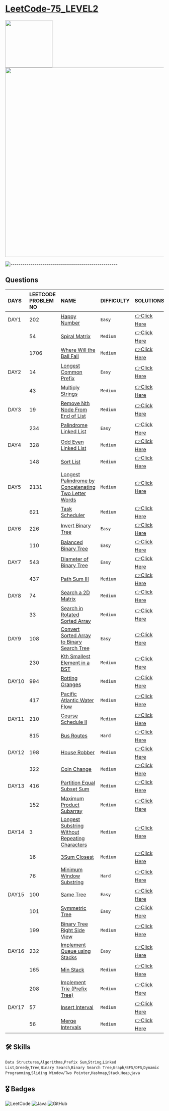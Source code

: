 # [LeetCode-75_LEVEL2](https://leetcode.com/study-plan/leetcode-75/?progress=zm70yje)
<p float="left">
  <img src="https://assets.leetcode.com/study_plan/leetcode-75/cover.png" width="150" />
  <img src="https://upload.wikimedia.org/wikipedia/commons/0/0a/LeetCode_Logo_black_with_text.svg" width="600" /> 
</p>

![-----------------------------------------------------](https://raw.githubusercontent.com/andreasbm/readme/master/assets/lines/rainbow.png)

## Questions
| DAYS  | LEETCODE PROBLEM NO |  NAME                         |  DIFFICULTY  |   SOLUTIONS                                                    |
| :-----| :------------------ | :---------------------------- | :----------- |  :------------------------------------------------------------ |
| DAY1| 202 | [Happy Number](https://leetcode.com/problems/happy-number/) | `Easy` | [👉Click Here](https://github.com/dhrupad17/LeetCode-75_LEVEL2/blob/main/DAY1P1.md) |
|  | 54 | [Spiral Matrix](https://leetcode.com/problems/spiral-matrix/) | `Medium` | [👉Click Here](https://github.com/dhrupad17/LeetCode-75_LEVEL2/blob/main/DAY1P2.md) |
|  | 1706 | [Where Will the Ball Fall](https://leetcode.com/problems/where-will-the-ball-fall/) | `Medium` | [👉Click Here](https://github.com/dhrupad17/LeetCode-75_LEVEL2/blob/main/DAY1P3.md) |
| DAY2 | 14 | [Longest Common Prefix](https://leetcode.com/problems/longest-common-prefix/) |  `Easy` | [👉Click Here](https://github.com/dhrupad17/LeetCode-75_LEVEL2/blob/main/DAY2P1.md) |
|  | 43 | [Multiply Strings](https://leetcode.com/problems/multiply-strings/) | `Medium` | [👉Click Here](https://github.com/dhrupad17/LeetCode-75_LEVEL2/blob/main/DAY2P2.md) |
| DAY3 | 19 | [Remove Nth Node From End of List](https://leetcode.com/problems/remove-nth-node-from-end-of-list/) | `Medium` | [👉Click Here](https://github.com/dhrupad17/LeetCode-75_LEVEL2/blob/main/DAY3P1.md) |
|  | 234 | [Palindrome Linked List](https://leetcode.com/problems/palindrome-linked-list/) | `Easy` | [👉Click Here](https://github.com/dhrupad17/LeetCode-75_LEVEL2/blob/main/DAY3P2.md) |
| DAY4 | 328 | [Odd Even Linked List](https://leetcode.com/problems/odd-even-linked-list/) | `Medium` | [👉Click Here](https://github.com/dhrupad17/LeetCode-75_LEVEL2/blob/main/DAY4P1.md) |
|  | 148 | [Sort List](https://leetcode.com/problems/sort-list/) | `Medium` | [👉Click Here](https://github.com/dhrupad17/LeetCode-75_LEVEL2/blob/main/DAY4P2.md) | 
| DAY5 | 2131 | [Longest Palindrome by Concatenating Two Letter Words](https://leetcode.com/problems/longest-palindrome-by-concatenating-two-letter-words/) |  `Medium` | [👉Click Here](https://github.com/dhrupad17/LeetCode-75_LEVEL2/blob/main/DAY5P1.md) |
|  | 621 | [Task Scheduler](https://leetcode.com/problems/task-scheduler/) | `Medium` | [👉Click Here](https://github.com/dhrupad17/LeetCode-75_LEVEL2/blob/main/DAY5P2.md) |
| DAY6 | 226 | [Invert Binary Tree](https://leetcode.com/problems/invert-binary-tree/) | `Easy` | [👉Click Here](https://github.com/dhrupad17/LeetCode-75_LEVEL2/blob/main/DAY6P1.md) |
|  | 110 | [Balanced Binary Tree](https://leetcode.com/problems/balanced-binary-tree/) | `Easy` | [👉Click Here](https://github.com/dhrupad17/LeetCode-75_LEVEL2/blob/main/DAY6P2.md) |
| DAY7 | 543 | [Diameter of Binary Tree](https://leetcode.com/problems/diameter-of-binary-tree/) | `Easy` | [👉Click Here](https://github.com/dhrupad17/LeetCode-75_LEVEL2/blob/main/DAY7P1.md) |
|  | 437 | [Path Sum III](https://leetcode.com/problems/path-sum-iii/) | `Medium` | [👉Click Here](https://github.com/dhrupad17/LeetCode-75_LEVEL2/blob/main/DAY7P2.md) |
| DAY8 | 74 | [Search a 2D Matrix](https://leetcode.com/problems/search-a-2d-matrix/) |  `Medium` | [👉Click Here](https://github.com/dhrupad17/LeetCode-75_LEVEL2/blob/main/DAY8P1.md) |
|  | 33 | [Search in Rotated Sorted Array](https://leetcode.com/problems/search-in-rotated-sorted-array/) | `Medium` | [👉Click Here](https://github.com/dhrupad17/LeetCode-75_LEVEL2/blob/main/DAY8P2.md) |
| DAY9 | 108 | [Convert Sorted Array to Binary Search Tree](https://leetcode.com/problems/convert-sorted-array-to-binary-search-tree/) | `Easy` | [👉Click Here](https://github.com/dhrupad17/LeetCode-75_LEVEL2/blob/main/DAY9P1.md) | 
|  | 230 | [Kth Smallest Element in a BST](https://leetcode.com/problems/kth-smallest-element-in-a-bst/) | `Medium` | [👉Click Here](https://github.com/dhrupad17/LeetCode-75_LEVEL2/blob/main/DAY9P2.md) |
| DAY10 | 994 | [Rotting Oranges](https://leetcode.com/problems/rotting-oranges/) | `Medium` | [👉Click Here](https://github.com/dhrupad17/LeetCode-75_LEVEL2/blob/main/DAY10P1.md) |
|  | 417 | [Pacific Atlantic Water Flow](https://leetcode.com/problems/pacific-atlantic-water-flow/) | `Medium` | [👉Click Here](https://github.com/dhrupad17/LeetCode-75_LEVEL2/blob/main/DAY10P2.md) |
| DAY11 | 210 | [Course Schedule II](https://leetcode.com/problems/course-schedule-ii/) | `Medium` | [👉Click Here](https://github.com/dhrupad17/LeetCode-75_LEVEL2/blob/main/DAY11P1.md) |
|  | 815 | [Bus Routes](https://leetcode.com/problems/bus-routes/) | `Hard` | [👉Click Here](https://github.com/dhrupad17/LeetCode-75_LEVEL2/blob/main/DAY11P2.md) |
| DAY12 | 198 | [House Robber](https://leetcode.com/problems/house-robber/) | `Medium` | [👉Click Here](https://github.com/dhrupad17/LeetCode-75_LEVEL2/blob/main/DAY12P1.md) | 
|  | 322 | [Coin Change](https://leetcode.com/problems/coin-change/) | `Medium` | [👉Click Here](https://github.com/dhrupad17/LeetCode-75_LEVEL2/blob/main/DAY12P2.md) |
| DAY13 | 416 | [Partition Equal Subset Sum](https://leetcode.com/problems/partition-equal-subset-sum/) | `Medium` | [👉Click Here](https://github.com/dhrupad17/LeetCode-75_LEVEL2/blob/main/DAY13P1.md) |
|  | 152 | [Maximum Product Subarray](https://leetcode.com/problems/maximum-product-subarray/) | `Medium` | [👉Click Here](https://github.com/dhrupad17/LeetCode-75_LEVEL2/blob/main/DAY13P2.md) |
| DAY14 | 3 | [Longest Substring Without Repeating Characters](https://leetcode.com/problems/longest-substring-without-repeating-characters/) | `Medium` | [👉Click Here](https://github.com/dhrupad17/LeetCode-75_LEVEL2/blob/main/DAY14P1.md) |
|  | 16 | [3Sum Closest](https://leetcode.com/problems/3sum-closest/) | `Medium` | [👉Click Here](https://github.com/dhrupad17/LeetCode-75_LEVEL2/blob/main/DAY14P2.md) |
|  | 76 | [Minimum Window Substring](https://leetcode.com/problems/minimum-window-substring/) | `Hard` | [👉Click Here](https://github.com/dhrupad17/LeetCode-75_LEVEL2/blob/main/DAY14P3.md) |
| DAY15 | 100 | [Same Tree](https://leetcode.com/problems/same-tree/) | `Easy` | [👉Click Here](https://github.com/dhrupad17/LeetCode-75_LEVEL2/blob/main/DAY15P1.md) |
|  | 101 | [Symmetric Tree](https://leetcode.com/problems/symmetric-tree/) | `Easy` | [👉Click Here](https://github.com/dhrupad17/LeetCode-75_LEVEL2/blob/main/DAY15P2.md) |
|  | 199 | [Binary Tree Right Side View](https://leetcode.com/problems/binary-tree-right-side-view/) | `Medium` | [👉Click Here](https://github.com/dhrupad17/LeetCode-75_LEVEL2/blob/main/DAY15P3.md) |
| DAY16 | 232 | [Implement Queue using Stacks](https://leetcode.com/problems/implement-queue-using-stacks/) | `Easy` | [👉Click Here](https://github.com/dhrupad17/LeetCode-75_LEVEL2/blob/main/DAY16P1.md) |
|  | 165 | [Min Stack](https://leetcode.com/problems/min-stack/) | `Medium` | [👉Click Here](https://github.com/dhrupad17/LeetCode-75_LEVEL2/blob/main/DAY16P2.md) | 
|  | 208 | [Implement Trie (Prefix Tree)](https://leetcode.com/problems/implement-trie-prefix-tree) | `Medium` | [👉Click Here](https://github.com/dhrupad17/LeetCode-75_LEVEL2/blob/main/DAY16P3.md) |
| DAY17 | 57 | [Insert Interval](https://leetcode.com/problems/insert-interval/) | `Medium` | [👉Click Here](https://github.com/dhrupad17/LeetCode-75_LEVEL2/blob/main/DAY17P1.md) |
|  | 56 | [Merge Intervals](https://leetcode.com/problems/merge-intervals/) | `Medium` | [👉Click Here](https://github.com/dhrupad17/LeetCode-75_LEVEL2/blob/main/DAY17P2.md) |

## 🛠 Skills
  `Data Structures`,`Algorithms`,`Prefix Sum`,`String`,`Linked List`,`Greedy`,`Tree`,`Binary Search`,`Binary Search Tree`,`Graph/BFS/DFS`,`Dynamic Programming`,`Sliding Window/Two Pointer`,`Hashmap`,`Stack`,`Heap`,`java`

## 🎖️ Badges
![LeetCode](https://img.shields.io/badge/LeetCode-000000?style=for-the-badge&logo=LeetCode&logoColor=#d16c06)
![Java](https://img.shields.io/badge/Java-ED8B00?style=for-the-badge&logo=java&logoColor=white)
![GitHub](https://img.shields.io/badge/github-%23121011.svg?style=for-the-badge&logo=github&logoColor=white)

